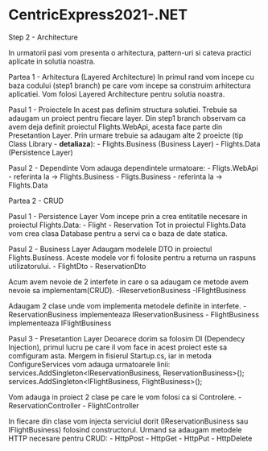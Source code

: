 # CentricExpress2021-.NET
Step 2 - Architecture

In urmatorii pasi vom presenta o arhitectura, pattern-uri si cateva practici aplicate in solutia noastra.

Partea 1 - Arhitectura (Layered Architecture)
In primul rand vom incepe cu baza codului (step1 branch) pe care vom incepe sa construim arhitectura aplicatiei. Vom folosi Layered Architecture pentru solutia noastra.

Pasul 1 - Proiectele
In acest pas definim structura solutiei. Trebuie sa adaugam un proiect pentru fiecare layer.
Din step1 branch observam ca avem deja definit proiectul Flights.WebApi, acesta face parte din Presetantion Layer.
Prin urmare trebuie sa adaugam alte 2 proeicte (tip Class Library - **detaliaza**):
    - Flights.Business (Business Layer)
    - Flights.Data (Persistence Layer)

Pasul 2 - Dependinte
  Vom adauga dependintele urmatoare:
    - Fligts.WebApi - referinta la -> Flights.Business
    - Fligts.Business - referinta la -> Flights.Data
  
  
Partea 2 - CRUD

Pasul 1 - Persistence Layer
  Vom incepe prin a crea entitatile necesare in proiectul Flights.Data:
    - Flight
    - Reservation
 Tot in proiectul Flights.Data vom crea clasa Database pentru a servi ca o baza de date statica.
 
 Pasul 2 - Business Layer
  Adaugam modelele DTO in proiectul Flights.Business. Aceste modele vor fi folosite pentru a returna un raspuns utilizatorului.
    - FlightDto
    - ReservationDto
  
  Acum avem nevoie de 2 interfete in care o sa adaugam ce metode avem nevoie sa implementam(CRUD).
    -IReservetionBusiness
    -IFlightBusiness
  
  Adaugam 2 clase unde vom implementa metodele definite in interfete.
    - ReservationBusiness implementeaza IReservationBusiness
    - FlightBusiness implementeaza IFlightBusiness

  
 Pasul 3 - Presetantion Layer
  Deoarece dorim sa folosim DI (Dependecy Injection), primul lucru pe care il vom face in acest proiect este sa comfiguram asta. Mergem in fisierul Startup.cs, iar in metoda ConfigureServices vom adauga urmatoarele linii:
            services.AddSingleton<IReservationBusiness, ReservationBusiness>();
            services.AddSingleton<IFlightBusiness, FlightBusiness>();
            
  Vom adauga in proiect 2 clase pe care le vom folosi ca si Controlere.
    - ReservationController
    - FlightController

  In fiecare din clase vom injecta serviciul dorit (IReservationBusiness sau IFlightBusiness) folosind constructorul. Urmand sa adaugam metodele HTTP necesare pentru CRUD:
    - HttpPost 
    - HttpGet 
    - HttpPut
    - HttpDelete
  


  
  
  
  
  

